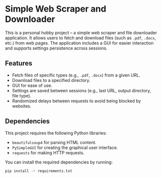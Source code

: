 # Simple Web Scraper and Downloader

This is a personal hobby project – a simple web scraper and file downloader application. It allows users to fetch and download files (such as `.pdf`, `.docx`, etc.) from web pages. The application includes a GUI for easier interaction and supports settings persistence across sessions.

## Features

- Fetch files of specific types (e.g., `.pdf`, `.docx`) from a given URL.
- Download files to a specified directory.
- GUI for ease of use.
- Settings are saved between sessions (e.g., last URL, output directory, file type).
- Randomized delays between requests to avoid being blocked by websites.

## Dependencies

This project requires the following Python libraries:

- `beautifulsoup4` for parsing HTML content.
- `PySimpleGUI` for creating the graphical user interface.
- `requests` for making HTTP requests.

You can install the required dependencies by running:

```bash
pip install -r requirements.txt
